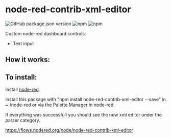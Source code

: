 # node-red-contrib-xml-editor

![GitHub package.json version](https://img.shields.io/github/package-json/v/tiagordc/node-red-contrib-xml-editor?label=package)
![npm](https://img.shields.io/npm/v/node-red-contrib-xml-editor)
![npm](https://img.shields.io/npm/dm/node-red-contrib-xml-editor)

Custom node-red dashboard controls:

- Text input


## How it works:


## To install: 

Install [node-red](https://nodered.org/).

Install this package with "npm install node-red-contrib-xml-editor --save" in ~./node-red or via the Palette Manager in node-red.

If everything was successfull you should see the new xml editor under the parser category.

https://flows.nodered.org/node/node-red-contrib-xml-editor
